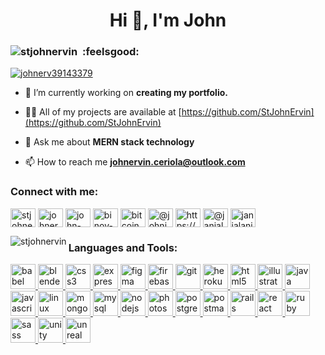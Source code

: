 <h1 align="center">Hi 👋, I'm John</h1>
<h3 align="left"><img src="https://komarev.com/ghpvc/?username=stjohnervin&label=Profile%20views&color=0e75b6&style=flat" alt="stjohnervin"> &nbsp:feelsgood:</h3>

<p align="left">  <a href="https://twitter.com/johnerv39143379" target="blank"><img src="https://img.shields.io/twitter/follow/johnerv39143379?logo=twitter&style=for-the-badge" alt="johnerv39143379" /> 

 </a> </p>

- 🔭 I’m currently working on **creating my portfolio.**

- 👨‍💻 All of my projects are available at [https://github.com/StJohnErvin](https://github.com/StJohnErvin)

- 💬 Ask me about **MERN stack technology**

- 📫 How to reach me **johnervin.ceriola@outlook.com**

<h3 align="left">Connect with me:</h3>
<p align="left">
<a href="https://dev.to/stjohnervin" target="blank"><img align="center" src="https://cdn.jsdelivr.net/npm/simple-icons@3.0.1/icons/dev-dot-to.svg" alt="stjohnervin" height="30" width="40" /></a>
<a href="https://twitter.com/johnerv39143379" target="blank"><img align="center" src="https://cdn.jsdelivr.net/npm/simple-icons@3.0.1/icons/twitter.svg" alt="johnerv39143379" height="30" width="40" /></a>
<a href="https://linkedin.com/in/john-ervin-ceriola-882abb1a1/" target="blank"><img align="center" src="https://cdn.jsdelivr.net/npm/simple-icons@3.0.1/icons/linkedin.svg" alt="john-ervin-ceriola-882abb1a1/" height="30" width="40" /></a>
<a href="https://stackoverflow.com/users/binoy-tv" target="blank"><img align="center" src="https://cdn.jsdelivr.net/npm/simple-icons@3.0.1/icons/stackoverflow.svg" alt="binoy-tv" height="30" width="40" /></a>
<a href="https://fb.com/bitcoin.chase007" target="blank"><img align="center" src="https://cdn.jsdelivr.net/npm/simple-icons@3.0.1/icons/facebook.svg" alt="bitcoin.chase007" height="30" width="40" /></a>
<a href="https://medium.com/@johnjamero007" target="blank"><img align="center" src="https://cdn.jsdelivr.net/npm/simple-icons@3.0.1/icons/medium.svg" alt="@johnjamero007" height="30" width="40" /></a>
<a href="https://www.youtube.com/c/https://www.youtube.com/channel/ucpebczj-a7d9cfs704xuuwg" target="blank"><img align="center" src="https://cdn.jsdelivr.net/npm/simple-icons@3.0.1/icons/youtube.svg" alt="https://www.youtube.com/channel/ucpebczj-a7d9cfs704xuuwg" height="30" width="40" /></a>
<a href="https://www.hackerearth.com/@janjalani007" target="blank"><img align="center" src="https://cdn.jsdelivr.net/npm/simple-icons@3.0.1/icons/hackerearth.svg" alt="@janjalani007" height="30" width="40" /></a>
<a href="https://discord.gg/janjalani(Pinipig_Vendor)#0986" target="blank"><img align="center" src="https://cdn.jsdelivr.net/npm/simple-icons@3.0.1/icons/discord.svg" alt="janjalani(Pinipig_Vendor)#0986" height="30" width="40" /></a>
</p>


<p><img align="left" src="https://github-readme-stats.vercel.app/api/top-langs?username=stjohnervin&show_icons=true&locale=en&layout=compact" alt="stjohnervin" />
</p>



<h3 align="left">Languages and Tools:</h3>
<p align="left"> <a href="https://babeljs.io/" target="_blank"> <img src="https://www.vectorlogo.zone/logos/babeljs/babeljs-icon.svg" alt="babel" width="40" height="40"/> </a> <a href="https://www.blender.org/" target="_blank"> <img src="https://download.blender.org/branding/community/blender_community_badge_white.svg" alt="blender" width="40" height="40"/> </a> <a href="https://www.w3schools.com/css/" target="_blank"> <img src="https://devicons.github.io/devicon/devicon.git/icons/css3/css3-original-wordmark.svg" alt="css3" width="40" height="40"/> </a> <a href="https://expressjs.com" target="_blank"> <img src="https://devicons.github.io/devicon/devicon.git/icons/express/express-original-wordmark.svg" alt="express" width="40" height="40"/> </a> <a href="https://www.figma.com/" target="_blank"> <img src="https://www.vectorlogo.zone/logos/figma/figma-icon.svg" alt="figma" width="40" height="40"/> </a> <a href="https://firebase.google.com/" target="_blank"> <img src="https://www.vectorlogo.zone/logos/firebase/firebase-icon.svg" alt="firebase" width="40" height="40"/> </a> <a href="https://git-scm.com/" target="_blank"> <img src="https://www.vectorlogo.zone/logos/git-scm/git-scm-icon.svg" alt="git" width="40" height="40"/> </a> <a href="https://heroku.com" target="_blank"> <img src="https://www.vectorlogo.zone/logos/heroku/heroku-icon.svg" alt="heroku" width="40" height="40"/> </a> <a href="https://www.w3.org/html/" target="_blank"> <img src="https://devicons.github.io/devicon/devicon.git/icons/html5/html5-original-wordmark.svg" alt="html5" width="40" height="40"/> </a> <a href="https://www.adobe.com/in/products/illustrator.html" target="_blank"> <img src="https://www.vectorlogo.zone/logos/adobe_illustrator/adobe_illustrator-icon.svg" alt="illustrator" width="40" height="40"/> </a> <a href="https://www.java.com" target="_blank"> <img src="https://devicons.github.io/devicon/devicon.git/icons/java/java-original-wordmark.svg" alt="java" width="40" height="40"/> </a> <a href="https://developer.mozilla.org/en-US/docs/Web/JavaScript" target="_blank"> <img src="https://devicons.github.io/devicon/devicon.git/icons/javascript/javascript-original.svg" alt="javascript" width="40" height="40"/> </a> <a href="https://www.linux.org/" target="_blank"> <img src="https://devicons.github.io/devicon/devicon.git/icons/linux/linux-original.svg" alt="linux" width="40" height="40"/> </a> <a href="https://www.mongodb.com/" target="_blank"> <img src="https://devicons.github.io/devicon/devicon.git/icons/mongodb/mongodb-original-wordmark.svg" alt="mongodb" width="40" height="40"/> </a> <a href="https://www.mysql.com/" target="_blank"> <img src="https://devicons.github.io/devicon/devicon.git/icons/mysql/mysql-original-wordmark.svg" alt="mysql" width="40" height="40"/> </a> <a href="https://nodejs.org" target="_blank"> <img src="https://devicons.github.io/devicon/devicon.git/icons/nodejs/nodejs-original-wordmark.svg" alt="nodejs" width="40" height="40"/> </a> <a href="https://www.photoshop.com/en" target="_blank"> <img src="https://devicons.github.io/devicon/devicon.git/icons/photoshop/photoshop-plain.svg" alt="photoshop" width="40" height="40"/> </a> <a href="https://www.postgresql.org" target="_blank"> <img src="https://devicons.github.io/devicon/devicon.git/icons/postgresql/postgresql-original-wordmark.svg" alt="postgresql" width="40" height="40"/> </a> <a href="https://postman.com" target="_blank"> <img src="https://www.vectorlogo.zone/logos/getpostman/getpostman-icon.svg" alt="postman" width="40" height="40"/> </a> <a href="https://rubyonrails.org" target="_blank"> <img src="https://devicons.github.io/devicon/devicon.git/icons/rails/rails-original-wordmark.svg" alt="rails" width="40" height="40"/> </a> <a href="https://reactjs.org/" target="_blank"> <img src="https://devicons.github.io/devicon/devicon.git/icons/react/react-original-wordmark.svg" alt="react" width="40" height="40"/> </a> <a href="https://www.ruby-lang.org/en/" target="_blank"> <img src="https://devicons.github.io/devicon/devicon.git/icons/ruby/ruby-original-wordmark.svg" alt="ruby" width="40" height="40"/> </a> <a href="https://sass-lang.com" target="_blank"> <img src="https://devicons.github.io/devicon/devicon.git/icons/sass/sass-original.svg" alt="sass" width="40" height="40"/> </a> <a href="https://unity.com/" target="_blank"> <img src="https://www.vectorlogo.zone/logos/unity3d/unity3d-icon.svg" alt="unity" width="40" height="40"/> </a> <a href="https://unrealengine.com/" target="_blank"> <img src="https://raw.githubusercontent.com/kenangundogan/fontisto/036b7eca71aab1bef8e6a0518f7329f13ed62f6b/icons/svg/brand/unreal-engine.svg" alt="unreal" width="40" height="40"/> </a> </p>


